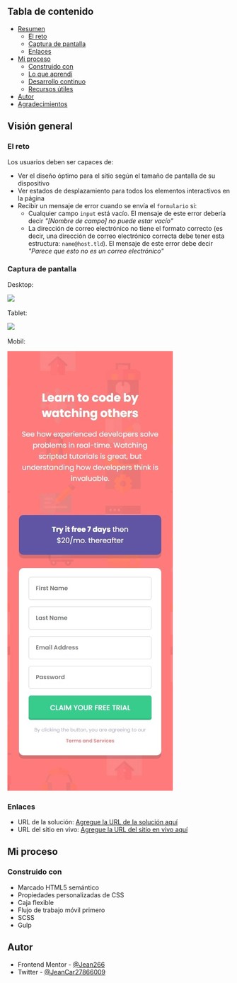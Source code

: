 ## Tabla de contenido

- [Resumen](#resumen)
  - [El reto](#el-reto)
  - [Captura de pantalla](#captura-de-pantalla)
  - [Enlaces](#enlaces)
- [Mi proceso](#mi-proceso)
  - [Construido con](#construido-con)
  - [Lo que aprendí](#lo-que-aprendí)
  - [Desarrollo continuo](#desarrollo-continuo)
  - [Recursos útiles](#recursos-útiles)
- [Autor](#autor)
- [Agradecimientos](#agradecimientos)

## Visión general

### El reto

Los usuarios deben ser capaces de:

- Ver el diseño óptimo para el sitio según el tamaño de pantalla de su dispositivo
- Ver estados de desplazamiento para todos los elementos interactivos en la página
- Recibir un mensaje de error cuando se envía el `formulario` si:
  - Cualquier campo `input` está vacío. El mensaje de este error debería decir *"[Nombre de campo] no puede estar vacío"*
  - La dirección de correo electrónico no tiene el formato correcto (es decir, una dirección de correo electrónico correcta debe tener esta estructura: `name@host.tld`). El mensaje de este error debe decir *"Parece que esto no es un correo electrónico"*

### Captura de pantalla


Desktop:

![](./Dise%C3%B1o_escritorio.jpeg)

Tablet:

![](./Dise%C3%B1o_tablet.jpeg)

Mobil:

![](./Dise%C3%B1o_telefono.jpeg)

### Enlaces

- URL de la solución: [Agregue la URL de la solución aquí](https://your-solution-url.com)
- URL del sitio en vivo: [Agregue la URL del sitio en vivo aquí](https://your-live-site-url.com)

## Mi proceso

### Construido con

- Marcado HTML5 semántico
- Propiedades personalizadas de CSS
- Caja flexible
- Flujo de trabajo móvil primero
- SCSS
- Gulp

## Autor

- Frontend Mentor - [@Jean266](https://www.frontendmentor.io/profile/jean266)
- Twitter - [@JeanCar27866009](https://twitter.com/JeanCar27866009)
